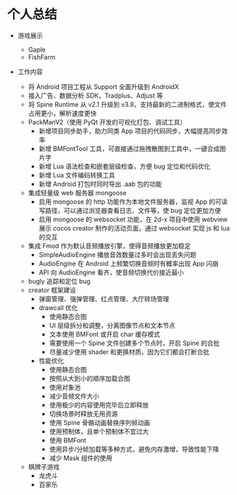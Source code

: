 # 个人总结

-   游戏展示

    -   Gaple
    -   FishFarm

-   工作内容
    -   将 Android 项目工程从 Support 全面升级到 AndroidX
    -   接入广告、数据分析 SDK，Tradplus、Adjust 等
    -   将 Spine Runtime 从 v2.1 升级到 v3.8，支持最新的二进制格式，使文件占用更小，解析速度更快
    -   PackManV2（使用 PyQt 开发的可视化打包、调试工具）
        -   新增项目同步助手，助力同类 App 项目的代码同步，大幅提高同步效率
        -   新增 BMFontTool 工具，可直接通过拖拽散图到工具中，一键合成图片字
        -   新增 Lua 语法检查和嵌套层级检查，方便 bug 定位和代码优化
        -   新增 Lua 文件编码转换工具
        -   新增 Android 打包时同时导出 .aab 包的功能
    -   集成轻量级 web 服务器 mongoose
        -   启用 mongoose 的 http 功能作为本地文件服务器，监视 App 的可读写路径，可以通过浏览器查看日志、文件等，使 bug 定位更加方便
        -   启用 mongoose 的 websocket 功能，在 2d-x 项目中使用 webview 展示 cocos creator 制作的活动页面，通过 websocket 实现 js 和 lua 的交互
    -   集成 Fmod 作为默认音频播放引擎，使得音频播放更加稳定
        -   SimpleAudioEngine 播放音效数量过多时会出现丢失问题
        -   AudioEngine 在 Android 上频繁切换音频时有概率出现 App 闪崩
        -   API 向 AudioEngine 看齐，使音频切换代价接近最小
    -   bugly 追踪和定位 bug
    -   creator 框架建设
        -   弹窗管理、强弹管理、红点管理、大厅转场管理
        -   drawcall 优化
            -   使用静态合图
            -   UI 层级拆分和调整，分离图像节点和文本节点
            -   文本使用 BMFont 或开启 char 缓存模式
            -   需要使用一个 Spine 文件创建多个节点时，开启 Spine 的合批
            -   尽量减少使用 shader 和更换材质，因为它们都会打断合批
        -   性能优化
            -   使用静态合图
            -   按照从大到小的顺序加载合图
            -   使用对象池
            -   减少音频文件大小
            -   使用极少的内容使用完毕后立即释放
            -   切换场景时释放无用资源
            -   使用 Spine 骨骼动画替换序列帧动画
            -   使用预制体，且单个预制体不宜过大
            -   使用 BMFont
            -   使用异步/分帧加载等多种方式，避免内存激增，导致性能下降
            -   减少 Mask 组件的使用
    -   棋牌子游戏
        -   龙虎斗
        -   百家乐
